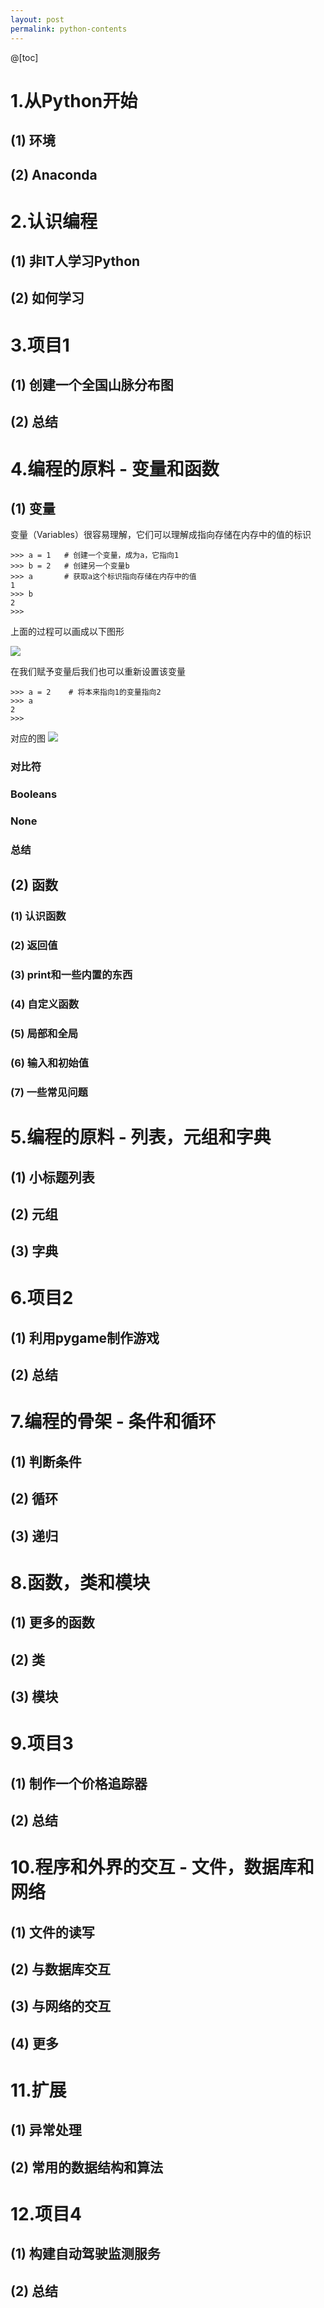 ```yaml
---
layout: post
permalink: python-contents
---
```


@[toc]
# 1.从Python开始
## (1) 环境
## (2) Anaconda

# 2.认识编程
## (1) 非IT人学习Python
## (2) 如何学习

# 3.项目1
## (1) 创建一个全国山脉分布图
## (2) 总结

# 4.编程的原料 - 变量和函数
## (1) 变量

变量（Variables）很容易理解，它们可以理解成指向存储在内存中的值的标识
```text
>>> a = 1   # 创建一个变量，成为a，它指向1
>>> b = 2   # 创建另一个变量b
>>> a       # 获取a这个标识指向存储在内存中的值
1
>>> b
2
>>>
```

上面的过程可以画成以下图形

![](/assets/img/blogs/pythonContents/chapter02_variable_0.png)

在我们赋予变量后我们也可以重新设置该变量

```text
>>> a = 2    # 将本来指向1的变量指向2
>>> a
2
>>>
```

对应的图
![](/assets/img/blogs/pythonContents/chapter02_variable_1.png)

### 对比符

### Booleans

### None

### 总结

## (2) 函数
### (1) 认识函数
### (2) 返回值
### (3) print和一些内置的东西
### (4) 自定义函数
### (5) 局部和全局
### (6) 输入和初始值
### (7) 一些常见问题

# 5.编程的原料 - 列表，元组和字典
## (1) 小标题列表
## (2) 元组
## (3) 字典

# 6.项目2
## (1) 利用pygame制作游戏
## (2) 总结

# 7.编程的骨架 - 条件和循环
## (1) 判断条件
## (2) 循环
## (3) 递归

# 8.函数，类和模块
## (1) 更多的函数
## (2) 类
## (3) 模块

# 9.项目3
## (1) 制作一个价格追踪器
## (2) 总结

# 10.程序和外界的交互 - 文件，数据库和网络
## (1) 文件的读写
## (2) 与数据库交互
## (3) 与网络的交互
## (4) 更多

# 11.扩展
## (1) 异常处理
## (2) 常用的数据结构和算法

# 12.项目4
## (1) 构建自动驾驶监测服务
## (2) 总结